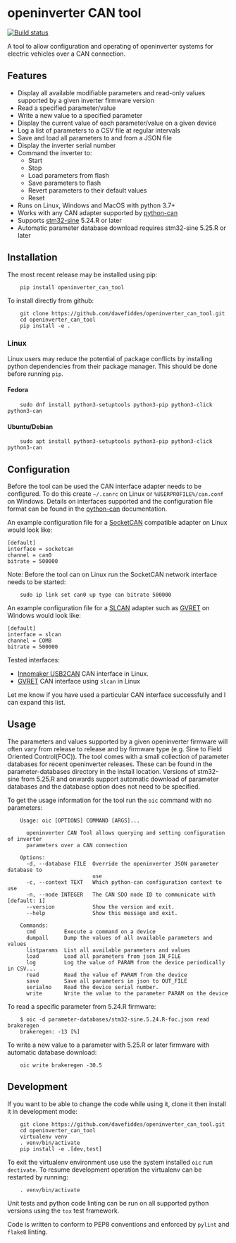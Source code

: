 # openinverter CAN tool

[![Build status](../../actions/workflows/test.yml/badge.svg)](../../actions/workflows/test.yml)

A tool to allow configuration and operating of openinverter systems for
electric vehicles over a CAN connection.

## Features

* Display all available modifiable parameters and read-only values supported by a given inverter firmware version
* Read a specified parameter/value
* Write a new value to a specified parameter
* Display the current value of each parameter/value on a given device
* Log a list of parameters to a CSV file at regular intervals
* Save and load all parameters to and from a JSON file
* Display the inverter serial number
* Command the inverter to:
  * Start
  * Stop
  * Load parameters from flash
  * Save parameters to flash
  * Revert parameters to their default values
  * Reset
* Runs on Linux, Windows and MacOS with python 3.7+
* Works with any CAN adapter supported by [python-can](https://pypi.org/project/python-can/)
* Supports [stm32-sine](https://github.com/jsphuebner/stm32-sine) 5.24.R or later
* Automatic parameter database download requires stm32-sine 5.25.R or later

## Installation

The most recent release may be installed using pip:

```text
    pip install openinverter_can_tool
```

To install directly from github:

```text
    git clone https://github.com/davefiddes/openinverter_can_tool.git
    cd openinverter_can_tool
    pip install -e .
```

### Linux

Linux users may reduce the potential of package conflicts by installing python dependencies from their package manager. This should be done before running `pip`.

#### Fedora

```text
    sudo dnf install python3-setuptools python3-pip python3-click python3-can
```

#### Ubuntu/Debian

```text
    sudo apt install python3-setuptools python3-pip python3-click python3-can
```

## Configuration

Before the tool can be used the CAN interface adapter needs to be configured. To do this create `~/.canrc` on Linux or `%USERPROFILE%/can.conf` on Windows. Details on interfaces supported and the configuration file format can be found in the [python-can](https://python-can.readthedocs.io/en/stable/installation.html) documentation.

An example configuration file for a [SocketCAN](https://python-can.readthedocs.io/en/stable/interfaces/socketcan.html) compatible adapter on Linux would look like:

```text
[default]
interface = socketcan
channel = can0
bitrate = 500000
```

Note: Before the tool can on Linux run the SocketCAN network interface needs to be started:

```text
    sudo ip link set can0 up type can bitrate 500000
```

An example configuration file for a [SLCAN](https://python-can.readthedocs.io/en/stable/interfaces/slcan.html) adapter such as [GVRET](https://github.com/collin80/GVRET) on Windows would look like:

```text
[default]
interface = slcan
channel = COM8
bitrate = 500000
```

Tested interfaces:

* [Innomaker USB2CAN](https://www.inno-maker.com/product/usb2can-cable/) CAN interface in Linux.
* [GVRET](https://github.com/collin80/GVRET) CAN interface using `slcan` in Linux

Let me know if you have used a particular CAN interface successfully and I can expand this list.

## Usage

The parameters and values supported by a given openinverter firmware will often vary from release to release and by firmware type (e.g. Sine to Field Oriented Control(FOC)). The tool comes with a small collection of  parameter databases for recent openinverter releases. These can be found in the parameter-databases directory in the install location. Versions of stm32-sine from 5.25.R and onwards support automatic download of parameter databases and the database option does not need to be specified.

To get the usage information for the tool run the `oic` command with no parameters:

```text
    Usage: oic [OPTIONS] COMMAND [ARGS]...

      openinverter CAN Tool allows querying and setting configuration of inverter
      parameters over a CAN connection

    Options:
      -d, --database FILE  Override the openinverter JSON parameter database to
                           use
      -c, --context TEXT   Which python-can configuration context to use
      -n, --node INTEGER   The CAN SDO node ID to communicate with  [default: 1]
      --version            Show the version and exit.
      --help               Show this message and exit.

    Commands:
      cmd         Execute a command on a device
      dumpall     Dump the values of all available parameters and values
      listparams  List all available parameters and values
      load        Load all parameters from json IN_FILE
      log         Log the value of PARAM from the device periodically in CSV...
      read        Read the value of PARAM from the device
      save        Save all parameters in json to OUT_FILE
      serialno    Read the device serial number.
      write       Write the value to the parameter PARAM on the device
```

To read a specific parameter from 5.24.R firmware:

```text
    $ oic -d parameter-databases/stm32-sine.5.24.R-foc.json read brakeregen
    brakeregen: -13 [%]
```

To write a new value to a parameter with 5.25.R or later firmware with automatic database download:

```text
    oic write brakeregen -30.5
```

## Development

If you want to be able to change the code while using it, clone it then install
it in development mode:

```text
    git clone https://github.com/davefiddes/openinverter_can_tool.git
    cd openinverter_can_tool
    virtualenv venv
    . venv/bin/activate
    pip install -e .[dev,test]
```

To exit the virtualenv environment use use the system installed `oic` run `dectivate`. To resume development operation the virtualenv can be restarted by running:

```text
    . venv/bin/activate
```

Unit tests and python code linting can be run on all supported python versions using the `tox` test framework.

Code is written to conform to PEP8 conventions and enforced by `pylint` and `flake8` linting.
